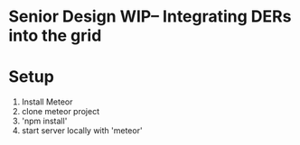 Senior Design WIP– Integrating DERs into the grid
======

Setup
======
1. Install Meteor
2. clone meteor project
3. 'npm install'
4. start server locally with 'meteor'
